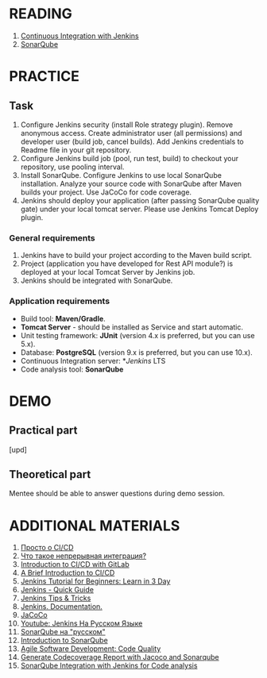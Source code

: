 # READING

1. [Continuous Integration with Jenkins](https://courses.epam.com/courses/course-v1:EPAM+CIJ+0819/about)  
2. [SonarQube](https://learn.epam.com/detailsPage?id=1ba43583-1c71-4545-8233-a4620807dce6)

# PRACTICE
## Task

1. Configure Jenkins security (install Role strategy plugin). Remove anonymous access. Create administrator user (all permissions) and developer user (build job, cancel builds). Add Jenkins credentials to Readme file in your git repository. 
2. Configure Jenkins build job (pool, run test, build) to checkout your repository, use pooling interval.
3. Install SonarQube. Configure Jenkins to use local SonarQube installation. Analyze your source code with SonarQube after Maven builds your project. Use JaCoCo for code coverage. 
4. Jenkins should deploy your application (after passing SonarQube quality gate) under your local tomcat server. Please use Jenkins Tomcat Deploy plugin.

### General requirements

1. Jenkins have to build your project according to the Maven build script.
2. Project (application you have developed for Rest API module?) is deployed at your local Tomcat Server by Jenkins job. 
3. Jenkins should be integrated with SonarQube.

### Application requirements

 - Build tool: **Maven/Gradle**.
 - **Tomcat Server** - should be installed as Service and start automatic.
 - Unit testing framework: **JUnit** (version 4.x is preferred, but you can use 5.x).
 - Database: **PostgreSQL** (version 9.x is preferred, but you can use 10.x). 
 - Continuous Integration server: **Jenkins* LTS 
 - Code analysis tool: **SonarQube**   

# DEMO
## Practical part

[upd]

## Theoretical part

Mentee should be able to answer questions during demo session.

# ADDITIONAL MATERIALS
 
1. [Просто о CI/CD](https://www.youtube.com/watch?v=7S1ndRRht6M)
2. [Что такое непрерывная интеграция?](https://aws.amazon.com/ru/devops/continuous-integration/)
3. [Introduction to CI/CD with GitLab](https://docs.gitlab.com/ee/ci/introduction/#introduction-to-cicd-methodologies)
4. [A Brief Introduction to CI/CD](https://dzone.com/articles/the-complete-introduction-to-cicd-1)
5. [Jenkins Tutorial for Beginners: Learn in 3 Day](https://www.guru99.com/jenkins-tutorial.html)
6. [Jenkins - Quick Guide](https://www.tutorialspoint.com/jenkins/jenkins_quick_guide.htm)
7. [Jenkins Tips & Tricks](https://automationstepbystep.com/jenkins-tips-tricks/)
8. [Jenkins. Documentation.](https://www.jenkins.io/doc/tutorials/)
9. [JaCoCo](https://plugins.jenkins.io/jacoco/)
10. [Youtube: Jenkins На Русском Языке](https://www.youtube.com/watch?v=cyb10iplv7U&list=PLg5SS_4L6LYvQbMrSuOjTL1HOiDhUE_5a)
11. [SonarQube на "русском"](https://sonar-russian.silverbulleters.org/)
12. [Introduction to SonarQube](https://learn.epam.com/detailsPage?id=1ba43583-1c71-4545-8233-a4620807dce6)
13. [Agile Software Development: Code Quality](https://medium.com/backend-habit/generate-codecoverage-report-with-jacoco-and-sonarqube-ed15c4045885)
14. [Generate Codecoverage Report with Jacoco and Sonarqube](https://medium.com/backend-habit/generate-codecoverage-report-with-jacoco-and-sonarqube-ed15c4045885)
15. [SonarQube Integration with Jenkins for Code analysis](https://www.youtube.com/watch?v=jh7utASgKj4&list=PL6Q8rpu0AhEVFkU0JM6i935Q5LM8LSG-n)